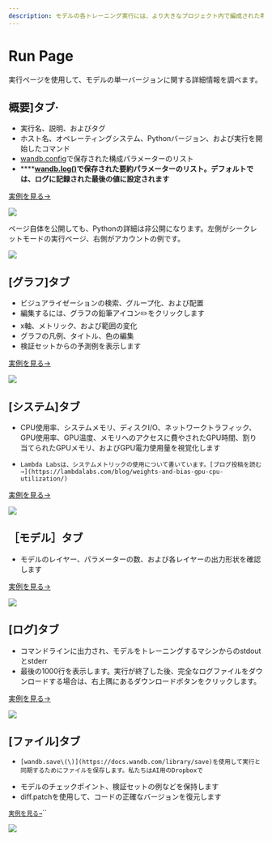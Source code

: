 ```yaml
---
description: モデルの各トレーニング実行には、より大きなプロジェクト内で編成された専用ページがあります
---
```


# Run Page

実行ページを使用して、モデルの単一バージョンに関する詳細情報を調べます。

##  **概要\]タブ**·

* 実行名、説明、およびタグ
*  ホスト名、オペレーティングシステム、Pythonバージョン、および実行を開始したコマンド
*   [wandb.config](https://docs.wandb.com/library/config)で保存された構成パラメーターのリスト
*    ****[**wandb.log\(\)**](https://docs.wandb.com/library/log)**で保存された要約パラメーターのリスト。デフォルトでは、ログに記録された最後の値に設定されます**

  [実例を見る→](https://app.wandb.ai/carey/pytorch-cnn-fashion/runs/munu5vvg/overview?workspace=user-carey)

![](../../.gitbook/assets/run-page-overview-tab.png)

 ページ自体を公開しても、Pythonの詳細は非公開になります。左側がシークレットモードの実行ページ、右側がアカウントの例です。

![](../../.gitbook/assets/screen-shot-2020-04-07-at-7.46.39-am.png)

## **\[グラフ\]タブ**

* ビジュアライゼーションの検索、グループ化、および配置
*  編集するには、グラフの鉛筆アイコン✏️をクリックします
* x軸、メトリック、および範囲の変化
* グラフの凡例、タイトル、色の編集
*    検証セットからの予測例を表示します

[実例を見る→](https://wandb.ai/wandb/examples-keras-cnn-fashion/runs/wec25l0q?workspace=user-carey)

![](../../.gitbook/assets/image%20%2837%29.png)

##  **\[システム\]タブ**

* CPU使用率、システムメモリ、ディスクI/O、ネットワークトラフィック、GPU使用率、GPU温度、メモリへのアクセスに費やされたGPU時間、割り当てられたGPUメモリ、およびGPU電力使用量を視覚化します
*     Lambda Labsは、システムメトリックの使用について書いています。[ブログ投稿を読む→](https://lambdalabs.com/blog/weights-and-bias-gpu-cpu-utilization/)

[実例を見る→](https://wandb.ai/wandb/feb8-emotion/runs/toxllrmm/system)

![](../../.gitbook/assets/image%20%2888%29.png)

## **［モデル］タブ**

* モデルのレイヤー、パラメーターの数、および各レイヤーの出力形状を確認します

[実例を見る→](https://wandb.ai/stacey/deep-drive/runs/pr0os44x/model)

![](../../.gitbook/assets/image%20%2834%29.png)

##  **\[ログ\]タブ**

* コマンドラインに出力され、モデルをトレーニングするマシンからのstdoutとstderr
*   最後の1000行を表示します。実行が終了した後、完全なログファイルをダウンロードする場合は、右上隅にあるダウンロードボタンをクリックします。

 [実例を見る→](https://wandb.ai/stacey/deep-drive/runs/pr0os44x/logs)

![](../../.gitbook/assets/image%20%2874%29.png)

##  **\[ファイル\]タブ**

*     [wandb.save\(\)](https://docs.wandb.com/library/save)を使用して実行と同期するためにファイルを保存します。私たちはAI用のDropboxで
* モデルのチェックポイント、検証セットの例などを保持します
*   diff.patchを使用して、コードの正確なバージョンを復元します

 [`実例を見る→`](https://wandb.ai/stacey/deep-drive/runs/pr0os44x/files/media/images)\`\`

![](../../.gitbook/assets/image%20%283%29.png)

